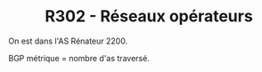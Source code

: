 # <center>R302 - Réseaux opérateurs

On est dans l'AS Rénateur 2200.

BGP métrique = nombre d'as traversé.